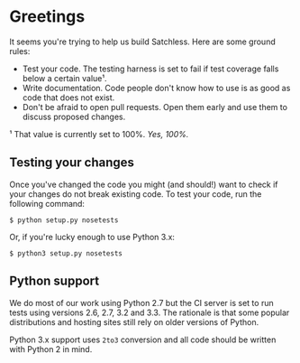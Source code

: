 Greetings
=========

It seems you're trying to help us build Satchless. Here are some ground rules:

* Test your code. The testing harness is set to fail if test coverage falls
  below a certain value¹.
* Write documentation. Code people don't know how to use is as good as code
  that does not exist.
* Don't be afraid to open pull requests. Open them early and use them to
  discuss proposed changes.

¹ That value is currently set to 100%. *Yes, 100%.*


Testing your changes
--------------------

Once you've changed the code you might (and should!) want to check if your
changes do not break existing code. To test your code, run the following
command:

    $ python setup.py nosetests

Or, if you're lucky enough to use Python 3.x:

    $ python3 setup.py nosetests


Python support
--------------

We do most of our work using Python 2.7 but the CI server is set to run tests
using versions 2.6, 2.7, 3.2 and 3.3. The rationale is that some popular
distributions and hosting sites still rely on older versions of Python.

Python 3.x support uses `2to3` conversion and all code should be written with
Python 2 in mind.
